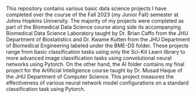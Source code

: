 This repository contains various basic data science projects I have completed over the course of the Fall 2023 (my Junior Fall) semester at Johns Hopkins University. The majority of my projects were completed as part of the Biomedical Data Science course along side its accompanying Biomedical Data Science Laboratory taught by Dr. Brian Caffo from the JHU Department of Biostatistics and Dr. Kwame Kutten from the JHU Department of Biomedical Engineering labeled under the BME-DS folder. These projects range from basic classification tasks using only the Sci-Kit Learn library to more advanced image classification tasks using convolutional neural networks using Pytorch. On the other hand, the AI folder contains my final project for the Artificial Intellgience course taught by Dr. Musad Haque of the JHU Department of Computer Science. This project measures the effectiveness of various neural network model configurations on a standard classification task using Pytorch.
